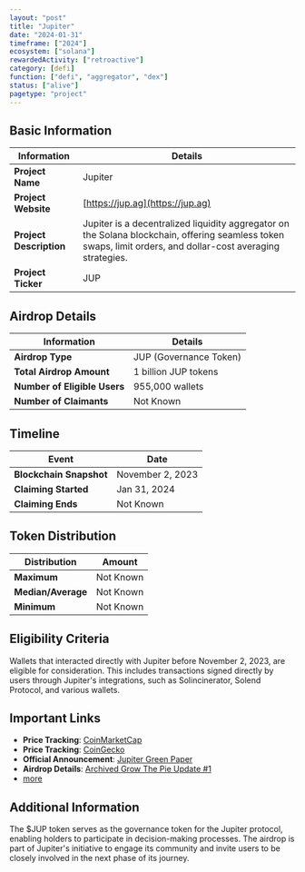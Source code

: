 ```yaml
---
layout: "post"
title: "Jupiter"
date: "2024-01-31"
timeframe: ["2024"]
ecosystem: ["solana"]
rewardedActivity: ["retroactive"]
category: [defi]
function: ["defi", "aggregator", "dex"]
status: ["alive"]
pagetype: "project"
---
```


## Basic Information

| Information             | Details                                                                                                                                                      |
| ----------------------- | ------------------------------------------------------------------------------------------------------------------------------------------------------------ |
| **Project Name**        | Jupiter                                                                                                                                                      |
| **Project Website**     | [https://jup.ag](https://jup.ag)                                                                                                                             |
| **Project Description** | Jupiter is a decentralized liquidity aggregator on the Solana blockchain, offering seamless token swaps, limit orders, and dollar-cost averaging strategies. |
| **Project Ticker**      | JUP                                                                                                                                                          |

## Airdrop Details

| Information                  | Details                |
| ---------------------------- | ---------------------- |
| **Airdrop Type**             | JUP (Governance Token) |
| **Total Airdrop Amount**     | 1 billion JUP tokens   |
| **Number of Eligible Users** | 955,000 wallets        |
| **Number of Claimants**      | Not Known              |

## Timeline

| Event                   | Date             |
| ----------------------- | ---------------- |
| **Blockchain Snapshot** | November 2, 2023 |
| **Claiming Started**    | Jan 31, 2024     |
| **Claiming Ends**       | Not Known        |

## Token Distribution

| Distribution       | Amount    |
| ------------------ | --------- |
| **Maximum**        | Not Known |
| **Median/Average** | Not Known |
| **Minimum**        | Not Known |

## Eligibility Criteria

Wallets that interacted directly with Jupiter before November 2, 2023, are eligible for consideration. This includes transactions signed directly by users through Jupiter's integrations, such as Solincinerator, Solend Protocol, and various wallets.

## Important Links

- **Price Tracking**: [CoinMarketCap](https://coinmarketcap.com/currencies/jupiter)
- **Price Tracking**: [CoinGecko](https://www.coingecko.com/en/coins/jupiter)
- **Official Announcement**: [Jupiter Green Paper](https://web.archive.org/web/20231106152745/https://station.jup.ag/blog/green-paper)
- **Airdrop Details**: [Archived Grow The Pie Update #1](https://www.jupresear.ch/t/archived-grow-the-pie-update-1/21720)
- [more](https://web.archive.org/web/20240209030755/https://station.jup.ag/blog)

## Additional Information

The $JUP token serves as the governance token for the Jupiter protocol, enabling holders to participate in decision-making processes. The airdrop is part of Jupiter's initiative to engage its community and invite users to be closely involved in the next phase of its journey.